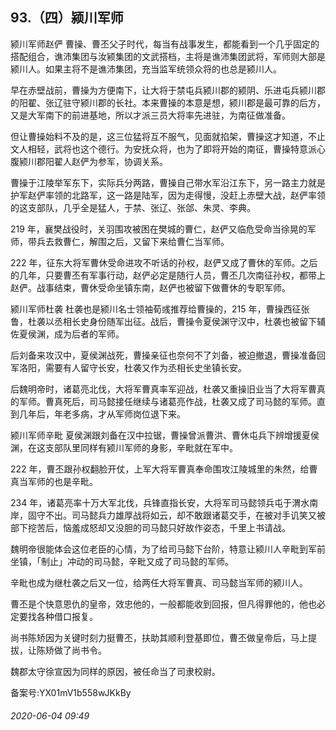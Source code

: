## 93.（四）颍川军师
颍川军师赵俨
 曹操、曹丕父子时代，每当有战事发生，都能看到一个几乎固定的搭配组合，谯沛集团与汝颍集团的文武搭档，主将是谯沛集团武将，军师则大部是颍川人。如果主将不是谯沛集团，充当监军统领众将的也总是颍川人。



早在赤壁战前，曹操为方便南下，让大将于禁屯兵颍川郡的颍阴、乐进屯兵颍川郡的阳翟、张辽驻守颍川郡的长社。本来曹操的本意是想，颍川郡是最可靠的后方，又是大军南下的前进基地，所以才派三员大将率先进驻，为南征做准备。



但让曹操始料不及的是，这三位猛将互不服气，见面就掐架，曹操这才知道，不止文人相轻，武将也这个德行。为安抚众将，也为了即将开始的南征，曹操特意派心腹颍川郡阳翟人赵俨为参军，协调关系。



曹操于江陵举军东下，实际兵分两路，曹操自己带水军沿江东下，另一路主力就是护军赵俨率领的北路军，这一路是陆军，因为走得慢，没赶上赤壁大战，赵俨率领的这支部队，几乎全是猛人，于禁、张辽、张郃、朱灵、李典。



219 年，襄樊战役时，关羽围攻被困在樊城的曹仁，赵俨又临危受命当徐晃的军师，带兵去救曹仁，解围之后，又留下来给曹仁当军师。



222 年，征东大将军曹休受命进攻不听话的孙权，赵俨又成了曹休的军师。之后的几年，只要曹丕有军事行动，赵俨必定是随行人员，曹丕几次南征孙权，都带上赵俨。战事结束，曹休受命坐镇东南，赵俨也被留下做曹休的专职军师。



颍川军师杜袭
 杜袭也是颍川名士领袖荀彧推荐给曹操的，215 年，曹操西征张鲁，杜袭以丞相长史身份随军出征。战后，曹操令夏侯渊守汉中，杜袭也被留下辅佐夏侯渊，成为后者的军师。



后刘备来攻汉中，夏侯渊战死，曹操亲征也奈何不了刘备，被迫撤退，曹操准备回军洛阳，需要有人留守长安，杜袭又作为丞相长史坐镇长安。



后魏明帝时，诸葛亮北伐，大将军曹真率军迎战，杜袭又重操旧业当了大将军曹真的军师。曹真死后，司马懿接任继续与诸葛亮作战，杜袭又成了司马懿的军师。直到几年后，年老多病，才从军师岗位退下来。



颍川军师辛毗
 夏侯渊跟刘备在汉中拉锯，曹操曾派曹洪、曹休屯兵下辨增援夏侯渊，在这支部队里同样有颍川军师的身影，辛毗就在军中。



222 年，曹丕跟孙权翻脸开仗，上军大将军曹真奉命围攻江陵城里的朱然，给曹真当军师的也是辛毗。



234 年，诸葛亮率十万大军北伐，兵锋直指长安，大将军司马懿领兵屯于渭水南岸，固守不出。司马懿兵力雄厚战将如云，却不敢跟诸葛交手，在被对手讥笑又被部下挖苦后，恼羞成怒却又没胆的司马懿只好故作姿态，千里上书请战。



魏明帝很能体会这位老臣的心情，为了给司马懿下台阶，特意让颍川人辛毗到军前坐镇，「制止」冲动的司马懿，辛毗又成了司马懿的军师。



辛毗也成为继杜袭之后又一位，给两任大将军曹真、司马懿当军师的颍川人。



曹丕是个快意恩仇的皇帝，效忠他的，一般都能收到回报，但凡得罪他的，他也必定要找各种借口报复。



尚书陈矫因为关键时刻力挺曹丕，扶助其顺利登基即位，曹丕做皇帝后，马上提拔，让陈矫做了尚书令。



魏郡太守徐宣因为同样的原因，被任命当了司隶校尉。



备案号:YX01mV1b558wJKkBy


###### 2020-06-04 09:49
